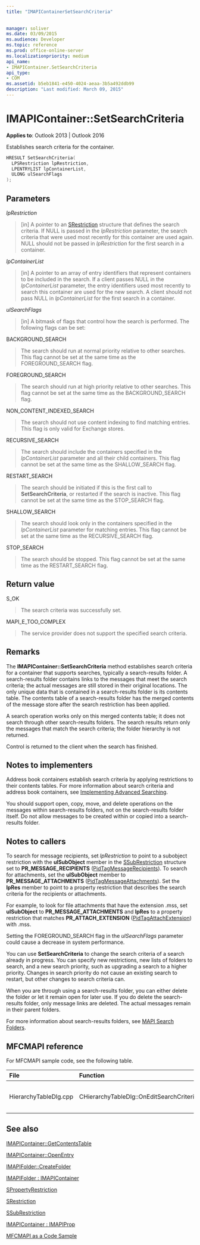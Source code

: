 ```yaml
---
title: "IMAPIContainerSetSearchCriteria"
 
 
manager: soliver
ms.date: 03/09/2015
ms.audience: Developer
ms.topic: reference
ms.prod: office-online-server
ms.localizationpriority: medium
api_name:
- IMAPIContainer.SetSearchCriteria
api_type:
- COM
ms.assetid: b5eb1841-e450-4024-aeaa-3b5a492ddb99
description: "Last modified: March 09, 2015"
---
```


# IMAPIContainer::SetSearchCriteria

  
  
**Applies to**: Outlook 2013 | Outlook 2016 
  
Establishes search criteria for the container.
  
```cpp
HRESULT SetSearchCriteria(
  LPSRestriction lpRestriction,
  LPENTRYLIST lpContainerList,
  ULONG ulSearchFlags
);
```

## Parameters

 _lpRestriction_
  
> [in] A pointer to an [SRestriction](srestriction.md) structure that defines the search criteria. If NULL is passed in the _lpRestriction_ parameter, the search criteria that were used most recently for this container are used again. NULL should not be passed in  _lpRestriction_ for the first search in a container. 
    
 _lpContainerList_
  
> [in] A pointer to an array of entry identifiers that represent containers to be included in the search. If a client passes NULL in the _lpContainerList_ parameter, the entry identifiers used most recently to search this container are used for the new search. A client should not pass NULL in  _lpContainerList_ for the first search in a container. 
    
 _ulSearchFlags_
  
> [in] A bitmask of flags that control how the search is performed. The following flags can be set:
    
BACKGROUND_SEARCH 
  
> The search should run at normal priority relative to other searches. This flag cannot be set at the same time as the FOREGROUND_SEARCH flag.
    
FOREGROUND_SEARCH 
  
> The search should run at high priority relative to other searches. This flag cannot be set at the same time as the BACKGROUND_SEARCH flag.
    
NON_CONTENT_INDEXED_SEARCH
  
> The search should not use content indexing to find matching entries. This flag is only valid for Exchange stores.
    
RECURSIVE_SEARCH 
  
> The search should include the containers specified in the _lpContainerList_ parameter and all their child containers. This flag cannot be set at the same time as the SHALLOW_SEARCH flag. 
    
RESTART_SEARCH 
  
> The search should be initiated if this is the first call to **SetSearchCriteria**, or restarted if the search is inactive. This flag cannot be set at the same time as the STOP_SEARCH flag.
    
SHALLOW_SEARCH 
  
> The search should look only in the containers specified in the _lpContainerList_ parameter for matching entries. This flag cannot be set at the same time as the RECURSIVE_SEARCH flag. 
    
STOP_SEARCH 
  
> The search should be stopped. This flag cannot be set at the same time as the RESTART_SEARCH flag.
    
## Return value

S_OK 
  
> The search criteria was successfully set.
    
MAPI_E_TOO_COMPLEX 
  
> The service provider does not support the specified search criteria.
    
## Remarks

The **IMAPIContainer::SetSearchCriteria** method establishes search criteria for a container that supports searches, typically a search-results folder. A search-results folder contains links to the messages that meet the search criteria; the actual messages are still stored in their original locations. The only unique data that is contained in a search-results folder is its contents table. The contents table of a search-results folder has the merged contents of the message store after the search restriction has been applied. 
  
A search operation works only on this merged contents table; it does not search through other search-results folders. The search results return only the messages that match the search criteria; the folder hierarchy is not returned.
  
Control is returned to the client when the search has finished.
  
## Notes to implementers

Address book containers establish search criteria by applying restrictions to their contents tables. For more information about search criteria and address book containers, see [Implementing Advanced Searching](implementing-advanced-searching.md).
  
You should support open, copy, move, and delete operations on the messages within search-results folders, not on the search-results folder itself. Do not allow messages to be created within or copied into a search-results folder. 
  
## Notes to callers

To search for message recipients, set  _lpRestriction_ to point to a subobject restriction with the **ulSubObject** member in the [SSubRestriction](ssubrestriction.md) structure set to **PR_MESSAGE_RECIPIENTS** ([PidTagMessageRecipients](pidtagmessagerecipients-canonical-property.md)). To search for attachments, set the **ulSubObject** member to **PR_MESSAGE_ATTACHMENTS** ([PidTagMessageAttachments](pidtagmessageattachments-canonical-property.md)). Set the **lpRes** member to point to a property restriction that describes the search criteria for the recipients or attachments. 
  
For example, to look for file attachments that have the extension .mss, set **ulSubObject** to **PR_MESSAGE_ATTACHMENTS** and **lpRes** to a property restriction that matches **PR_ATTACH_EXTENSION** ([PidTagAttachExtension](pidtagattachextension-canonical-property.md)) with .mss.
  
Setting the FOREGROUND_SEARCH flag in the _ulSearchFlags_ parameter could cause a decrease in system performance. 
  
You can use **SetSearchCriteria** to change the search criteria of a search already in progress. You can specify new restrictions, new lists of folders to search, and a new search priority, such as upgrading a search to a higher priority. Changes in search priority do not cause an existing search to restart, but other changes to search criteria can. 
  
When you are through using a search-results folder, you can either delete the folder or let it remain open for later use. If you do delete the search-results folder, only message links are deleted. The actual messages remain in their parent folders. 
  
For more information about search-results folders, see [MAPI Search Folders](mapi-search-folders.md). 
  
## MFCMAPI reference

For MFCMAPI sample code, see the following table.
  
|**File**|**Function**|**Comment**|
|:-----|:-----|:-----|
|HierarchyTableDlg.cpp  <br/> |CHierarchyTableDlg::OnEditSearchCriteria  <br/> |MFCMAPI uses the **IMAPIContainer::SetSearchCriteria** method to write search criteria for a folder after a user has edited it. |
   
## See also



[IMAPIContainer::GetContentsTable](imapicontainer-getcontentstable.md)
  
[IMAPIContainer::OpenEntry](imapicontainer-openentry.md)
  
[IMAPIFolder::CreateFolder](imapifolder-createfolder.md)
  
[IMAPIFolder : IMAPIContainer](imapifolderimapicontainer.md)
  
[SPropertyRestriction](spropertyrestriction.md)
  
[SRestriction](srestriction.md)
  
[SSubRestriction](ssubrestriction.md)
  
[IMAPIContainer : IMAPIProp](imapicontainerimapiprop.md)


[MFCMAPI as a Code Sample](mfcmapi-as-a-code-sample.md)

